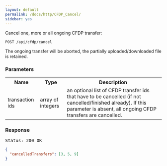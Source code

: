 ```yaml
---
layout: default
permalink: /docs/http/CFDP_Cancel/
sidebar: yes
---
```

Cancel one, more or all ongoing CFDP transfer: 

    POST /api/cfdp/cancel

The ongoing transfer will be aborted, the partially uploaded/downloaded file is retained.

### Parameters

<table class="inline">
	<tr>
		<th>Name</th>
		<th>Type</th>
		<th>Description</th>
	</tr>
        <tr>
                <td class="code">transaction ids</td>
                <td class="code">array of integers</td>
                <td>an optional list of CFDP transfer ids that have to be cancelled (if not cancelled/finished already). If this parameter is absent, all ongoing CFDP transfers are cancelled.</td>
        </tr>
</table>

### Response

<pre class="header">Status: 200 OK</pre>

```json
{
  "cancelledTransfers": [3, 5, 9] 
}
```
